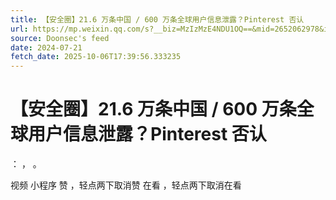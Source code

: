 ```yaml
---
title: 【安全圈】21.6 万条中国 / 600 万条全球用户信息泄露？Pinterest 否认
url: https://mp.weixin.qq.com/s?__biz=MzIzMzE4NDU1OQ==&mid=2652062978&idx=2&sn=998cbc7d32e532d5868aa316f89e733c
source: Doonsec's feed
date: 2024-07-21
fetch_date: 2025-10-06T17:39:56.333235
---
```


# 【安全圈】21.6 万条中国 / 600 万条全球用户信息泄露？Pinterest 否认

：
，
。

视频
小程序
赞
，轻点两下取消赞
在看
，轻点两下取消在看
